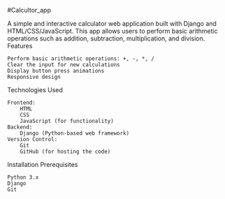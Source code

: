 #Calcultor_app

A simple and interactive calculator web application built with Django and HTML/CSS/JavaScript. This app allows users to perform basic arithmetic operations such as addition, subtraction, multiplication, and division.
Features

    Perform basic arithmetic operations: +, -, *, /
    Clear the input for new calculations
    Display button press animations
    Responsive design

Technologies Used

    Frontend:
        HTML
        CSS
        JavaScript (for functionality)
    Backend:
        Django (Python-based web framework)
    Version Control:
        Git
        GitHub (for hosting the code)

Installation
Prerequisites

    Python 3.x
    Django
    Git
